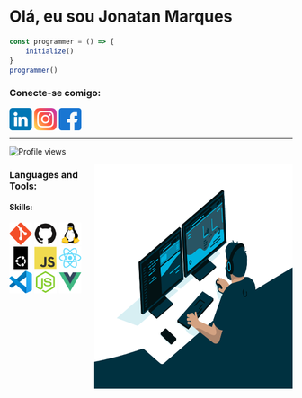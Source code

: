 # Olá, eu sou Jonatan Marques 

```javascript
const programmer = () => {
    initialize()
}
programmer()
```

<p align="left">
    <h3 align="left">Conecte-se comigo:</h3>
    <a href="https://www.linkedin.com/in/devjonatanm/" target="_blank"><img align="center" src="linkedin.png" alt="devjonatanm" height="40" width="40" /></a>
    <a href="https://www.instagram.com/devjonatanm/" target="_blank"><img align="center" src="instagram.png" alt="devjonatanm" height="40" width="40"/></a>
    <a href="https://fb.com/devjonatanm" target="_blank"><img align="center" src="facebook.png" alt="devjonatanm" height="40" width="40" /></a>    
</p>

---

<p align="left"> <img src="https://komarev.com/ghpvc/?username=devjonatanm&color=yellow" alt="Profile views" /> </p>

 
 <img align="right" alt="GIF" src="code.gif" width="70%" height="400px" />

<h3 align="left">Languages and Tools:</h3>
    <p align="left">
        <h4 align="left">Skills:</h4>
        <a href="https://stackshare.io/git" target="_blank"><img src="https://github.com/devicons/devicon/raw/master/icons/git/git-original.svg" alt="git" width="40" height="40" /></a>
        <a href="https://stackshare.io/github" target="_blank"><img src="https://github.com/devicons/devicon/raw/master/icons/github/github-original.svg" alt="github" width="40" height="40" /></a>
        <a href="https://stackshare.io/linux" target="_blank"><img src="https://github.com/devicons/devicon/raw/master/icons/linux/linux-original.svg" alt="linux" width="40" height="40" /></a>
        <a href="https://stackshare.io/ubuntu" target="_blank"><img src="https://github.com/devicons/devicon/raw/master/icons/ubuntu/ubuntu-plain.svg" alt="java" width="40" height="40" /></a>
        <a href="https://stackshare.io/javascript" target="_blank"><img src="https://github.com/devicons/devicon/raw/master/icons/javascript/javascript-original.svg" alt="javascript" width="40" height="40" /></a>
        <a href="https://stackshare.io/react" target="_blank"><img src="https://github.com/devicons/devicon/raw/master/icons/react/react-original.svg" alt="react" width="40" height="40" /></a>
        <a href="https://stackshare.io/vscode" target="_blank"><img src="https://github.com/devicons/devicon/raw/master/icons/vscode/vscode-original.svg" alt="vscode" width="40" height="40" /></a>
<a href="https://stackshare.io/nodejs" target="_blank"><img src="https://github.com/devicons/devicon/raw/master/icons/nodejs/nodejs-original.svg" alt="nodejs" width="40" height="40" /></a>
        <a href="https://stackshare.io/vuejs" target="_blank"><img src="https://github.com/devicons/devicon/raw/master/icons/vuejs/vuejs-original.svg" alt="vuejs" width="40" height="40" /></a>
    </p>
